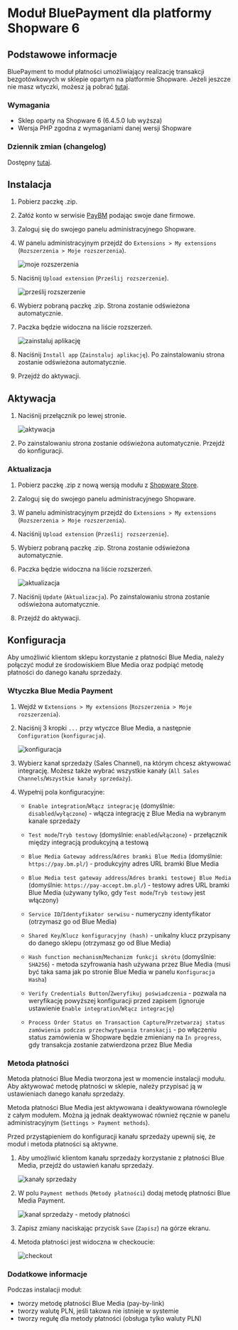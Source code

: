 # Moduł BluePayment dla platformy Shopware 6

## Podstawowe informacje

BluePayment to moduł płatności umożliwiający realizację transakcji bezgotówkowych w sklepie opartym na platformie Shopware. Jeżeli jeszcze nie masz wtyczki, możesz ją pobrać [tutaj](https://store.shopware.com).

### Wymagania

- Sklep oparty na Shopware 6 (6.4.5.0 lub wyższa)
- Wersja PHP zgodna z wymaganiami danej wersji Shopware

### Dziennik zmian (changelog)

Dostępny [tutaj](./CHANGELOG_pl-PL.md).

## Instalacja

1. Pobierz paczkę .zip.
2. Załóż konto w serwisie [PayBM](https://platnosci.bm.pl/) podając swoje dane firmowe. 
3. Zaloguj się do swojego panelu administracyjnego Shopware.
4. W panelu administracyjnym przejdź do `Extensions > My extensions` (`Rozszerzenia > Moje rozszerzenia`).

   ![moje rozszerzenia](./docs-images/100-my-extensions.png)
5. Naciśnij `Upload extension` (`Prześlij rozszerzenie`).

   ![prześlij rozszerzenie](./docs-images/200-upload-extension.png)
6. Wybierz pobraną paczkę .zip. Strona zostanie odświeżona automatycznie.
7. Paczka będzie widoczna na liście rozszerzeń.

   ![zainstaluj aplikację](./docs-images/300-install.png)
8. Naciśnij `Install app` (`Zainstaluj aplikację`). Po zainstalowaniu strona zostanie odświeżona automatycznie.
9. Przejdź do aktywacji.

## Aktywacja

1. Naciśnij przełącznik po lewej stronie.

   ![aktywacja](./docs-images/400-activate.png)
2. Po zainstalowaniu strona zostanie odświeżona automatycznie. Przejdź do konfiguracji.

### Aktualizacja

1. Pobierz paczkę .zip z nową wersją modułu z [Shopware Store](https://store.shopware.com/).
2. Zaloguj się do swojego panelu administracyjnego Shopware.
3. W panelu administracyjnym przejdź do `Extensions > My extensions` (`Rozszerzenia > Moje rozszerzenia`).
4. Naciśnij `Upload extension` (`Prześlij rozszerzenie`).
5. Wybierz pobraną paczkę .zip. Strona zostanie odświeżona automatycznie.
6. Paczka będzie widoczna na liście rozszerzeń.

   ![aktualizacja](./docs-images/500-update.png)
7. Naciśnij `Update` (`Aktualizacja`). Po zainstalowaniu strona zostanie odświeżona automatycznie.
8. Przejdź do aktywacji.

## Konfiguracja

Aby umożliwić klientom sklepu korzystanie z płatności Blue Media, należy połączyć moduł ze środowiskiem Blue Media oraz podpiąć metodę płatności do danego kanału sprzedaży.

### Wtyczka Blue Media Payment

1. Wejdź w `Extensions > My extensions` (`Rozszerzenia > Moje rozszerzenia`).
2. Naciśnij 3 kropki `...` przy wtyczce Blue Media, a następnie `Configuration` (`konfiguracja`).

   ![konfiguracja](./docs-images/600-go-to-configuration.png)

3. Wybierz kanał sprzedaży (Sales Channel), na którym chcesz aktywować integrację. Możesz także wybrać wszystkie kanały (`All Sales Channels`/`Wszystkie kanały sprzedaży`).
4. Wypełnij pola konfiguracyjne:
   - `Enable integration`/`Włącz integrację` (domyślnie: `disabled`/`wyłączone`) - włącza integrację z Blue Media na wybranym kanale sprzedaży
   - `Test mode`/`Tryb testowy` (domyślnie: `enabled`/`włączone`) - przełącznik między integracją produkcyjną a testową
   - `Blue Media Gateway address`/`Adres bramki Blue Media` (domyślnie: `https://pay.bm.pl/`) - produkcyjny adres URL bramki Blue Media
   - `Blue Media test gateway address`/`Adres bramki testowej Blue Media` (domyślnie: `https://pay-accept.bm.pl/`) - testowy adres URL bramki Blue Media (używany tylko, gdy `Test mode`/`Tryb testowy` jest włączony)
   - `Service ID`/`Identyfikator serwisu` - numeryczny identyfikator (otrzymasz go od Blue Media)
   - `Shared Key`/`Klucz konfiguracyjny (hash)` - unikalny klucz przypisany do danego sklepu (otrzymasz go od Blue Media)
   - `Hash function mechanism`/`Mechanizm funkcji skrótu` (domyślnie: `SHA256`) - metoda szyfrowania hash używana przez Blue Media (musi być taka sama jak po stronie Blue Media w panelu `Konfiguracja Hasha`)
   - `Verify Credentials Button`/`Zweryfikuj poświadczenia` - pozwala na weryfikację powyższej konfiguracji przed zapisem (ignoruje ustawienie `Enable integration`/`Włącz integrację`)

   - `Process Order Status on Transaction Capture`/`Przetwarzaj status zamówienia podczas przechwytywania transkacji` - po włączeniu status zamówienia w Shopware będzie zmieniany na `In progress`, gdy transakcja zostanie zatwierdzona przez Blue Media

### Metoda płatności

Metoda płatności Blue Media tworzona jest w momencie instalacji modułu. Aby aktywować metodę płatności w sklepie, należy przypisać ją w ustawieniach danego kanału sprzedaży. 

Metoda płatności Blue Media jest aktywowana i deaktywowana równolegle z całym modułem. Można ją jednak deaktywować również ręcznie w panelu administracyjnym (`Settings > Payment methods`).

Przed przystąpieniem do konfiguracji kanału sprzedaży upewnij się, że moduł i metoda płatności są aktywne.

1. Aby umożliwić klientom kanału sprzedaży korzystanie z płatności Blue Media, przejdź do ustawień kanału sprzedaży.

   ![kanały sprzedaży](./docs-images/700-sales-channels.png)
2. W polu `Payment methods` (`Metody płatności`) dodaj metodę płatności Blue Media Payment.

   ![kanał sprzedaży - metody płatności](./docs-images/800-sales-channel-payment-methods.png)
3. Zapisz zmiany naciskając przycisk `Save` (`Zapisz`) na górze ekranu.
4. Metoda płatności jest widoczna w checkoucie:

   ![checkout](./docs-images/900-checkout.png)

### Dodatkowe informacje

Podczas instalacji moduł:
- tworzy metodę płatności Blue Media (pay-by-link)
- tworzy walutę PLN, jeśli takowa nie istnieje w systemie
- tworzy regułę dla metody płatności (obsługa tylko waluty PLN)
